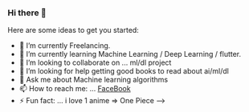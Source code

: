 ### Hi there 👋



Here are some ideas to get you started:

- 🔭 I’m currently Freelancing.
- 🌱 I’m currently learning Machine Learning / Deep Learning / flutter.
- 👯 I’m looking to collaborate on ... ml/dl project
- 🤔 I’m looking for help getting good books to read about ai/ml/dl
- 💬 Ask me about Machine learning algorithms
- 📫 How to reach me: ... [FaceBook](https://www.facebook.com/profile.php?id=100003642001207)
- ⚡ Fun fact: ... i love 1 anime => One Piece
-->
